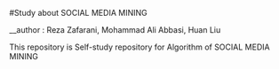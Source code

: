 #Study about SOCIAL MEDIA MINING

\_\_author : Reza Zafarani, Mohammad Ali Abbasi, Huan Liu

This repository is Self-study repository for Algorithm of SOCIAL MEDIA MINING





